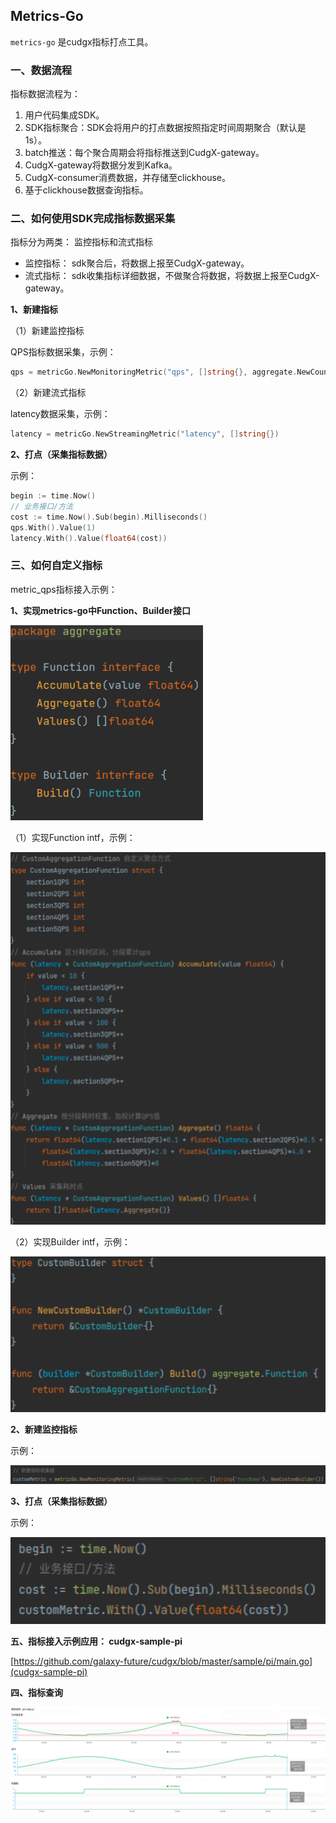 ## Metrics-Go 

`metrics-go` 是cudgx指标打点工具。

### 一、数据流程

指标数据流程为： 
1. 用户代码集成SDK。
2. SDK指标聚合：SDK会将用户的打点数据按照指定时间周期聚合（默认是1s）。 
3. batch推送：每个聚合周期会将指标推送到CudgX-gateway。
4. CudgX-gateway将数据分发到Kafka。
5. CudgX-consumer消费数据，并存储至clickhouse。
6. 基于clickhouse数据查询指标。

### 二、如何使用SDK完成指标数据采集

指标分为两类： 监控指标和流式指标

- 监控指标： sdk聚合后，将数据上报至CudgX-gateway。
- 流式指标： sdk收集指标详细数据，不做聚合将数据，将数据上报至CudgX-gateway。

**1、新建指标**

（1）新建监控指标

QPS指标数据采集，示例：
```go
qps = metricGo.NewMonitoringMetric("qps", []string{}, aggregate.NewCountBuilder())
```

（2）新建流式指标

latency数据采集，示例：
```go
latency = metricGo.NewStreamingMetric("latency", []string{})
```

**2、打点（采集指标数据）**

示例：
```go
begin := time.Now()
// 业务接口/方法
cost := time.Now().Sub(begin).Milliseconds()
qps.With().Value(1)
latency.With().Value(float64(cost))
```

### 三、如何自定义指标
metric_qps指标接入示例：

**1、实现metrics-go中Function、Builder接口**

![base](./images/base.png)

（1）实现Function intf，示例：

![function](./images/function.png)

（2）实现Builder intf，示例：

![builder](./images/builder.png)

**2、新建监控指标**

示例：

![new](./images/new.png)

**3、打点（采集指标数据）**

示例：

![with](./images/with.png)

**五、指标接入示例应用： cudgx-sample-pi**

[https://github.com/galaxy-future/cudgx/blob/master/sample/pi/main.go](cudgx-sample-pi)

**四、指标查询**


![metrics-query](./images/metrics-query.png)
